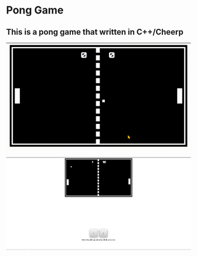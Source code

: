 # Pong Game
## This is a pong game that written in C++/Cheerp

![Pong Gif](resource/resouce.gif)


![Image](resource/ss01.png)